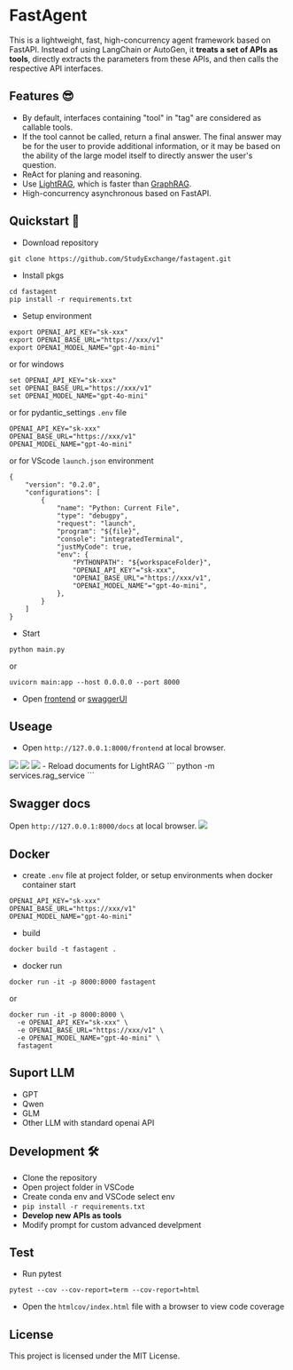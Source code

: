 # FastAgent
This is a lightweight, fast, high-concurrency agent framework based on FastAPI. Instead of using LangChain or AutoGen, it **treats a set of APIs as tools**, directly extracts the parameters from these APIs, and then calls the respective API interfaces.


## Features 😎
- By default, interfaces containing "tool" in "tag" are considered as callable tools.
- If the tool cannot be called, return a final answer. The final answer may be for the user to provide additional information, or it may be based on the ability of the large model itself to directly answer the user's question.
- ReAct for planing and reasoning.
- Use [LightRAG](https://github.com/HKUDS/LightRAG), which is faster than [GraphRAG](https://github.com/microsoft/graphrag).
- High-concurrency asynchronous based on FastAPI.


## Quickstart 🚀
- Download repository
```
git clone https://github.com/StudyExchange/fastagent.git
```

- Install pkgs
```
cd fastagent
pip install -r requirements.txt
```

- Setup environment
```
export OPENAI_API_KEY="sk-xxx"
export OPENAI_BASE_URL="https://xxx/v1"
export OPENAI_MODEL_NAME="gpt-4o-mini"
```
or for windows
```
set OPENAI_API_KEY="sk-xxx"
set OPENAI_BASE_URL="https://xxx/v1"
set OPENAI_MODEL_NAME="gpt-4o-mini"
```
or for pydantic_settings ```.env``` file
```
OPENAI_API_KEY="sk-xxx"
OPENAI_BASE_URL="https://xxx/v1"
OPENAI_MODEL_NAME="gpt-4o-mini"
```
or for VScode ```launch.json``` environment
```
{
    "version": "0.2.0",
    "configurations": [
        {
            "name": "Python: Current File",
            "type": "debugpy",
            "request": "launch",
            "program": "${file}",
            "console": "integratedTerminal",
            "justMyCode": true,
            "env": {
                "PYTHONPATH": "${workspaceFolder}",
                "OPENAI_API_KEY"="sk-xxx",
                "OPENAI_BASE_URL"="https://xxx/v1",
                "OPENAI_MODEL_NAME"="gpt-4o-mini",
            },
        }
    ]
}
```

- Start
```
python main.py
```
or
```
uvicorn main:app --host 0.0.0.0 --port 8000
```
- Open [frontend](http://127.0.0.1:8000/frontend) or [swaggerUI](http://127.0.0.1:8000/docs)


## Useage
- Open ```http://127.0.0.1:8000/frontend``` at local browser.
<img src="./assets/Chat.png">
<img src="./assets/ReAct.png">
<img src="./assets/LightRAG.png">
- Reload documents for LightRAG
```
python -m services.rag_service
```

## Swagger docs
Open ```http://127.0.0.1:8000/docs``` at local browser.
<img src="./assets/SwaggerUI.png">


## Docker
- create ```.env``` file at project folder, or setup environments when docker container start
```
OPENAI_API_KEY="sk-xxx"
OPENAI_BASE_URL="https://xxx/v1"
OPENAI_MODEL_NAME="gpt-4o-mini"
```

- build
```
docker build -t fastagent .
```

- docker run
```
docker run -it -p 8000:8000 fastagent
```
or
```
docker run -it -p 8000:8000 \
  -e OPENAI_API_KEY="sk-xxx" \
  -e OPENAI_BASE_URL="https://xxx/v1" \
  -e OPENAI_MODEL_NAME="gpt-4o-mini" \
  fastagent
```


## Suport LLM
- GPT
- Qwen
- GLM
- Other LLM with standard openai API


## Development 🛠️
- Clone the repository
- Open project folder in VSCode
- Create conda env and VSCode select env
- ```pip install -r requirements.txt```
- **Develop new APIs as tools**
- Modify prompt for custom advanced develpment


## Test
- Run pytest
```
pytest --cov --cov-report=term --cov-report=html
```
- Open the ```htmlcov/index.html``` file with a browser to view code coverage


## License
This project is licensed under the MIT License.
